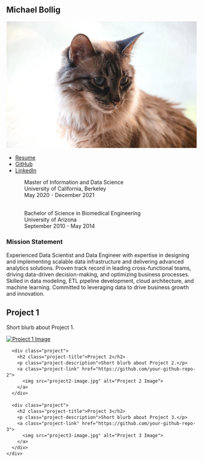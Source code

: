 <html>
<head>
  <link rel="stylesheet" type="text/css" href="styles.css">
  <link rel="stylesheet" href="https://cdnjs.cloudflare.com/ajax/libs/font-awesome/6.0.0-beta3/css/all.min.css">
</head>
<body>
  <div class="container">
    <div class="sidebar">
      <h2 class="name">Michael Bollig</h2>
      <img src="profile-image.jpg" alt="Profile Image">
      <ul>
        <li><a href="resume.pdf"><i class="fas fa-download"></i> Resume</a></li>
        <li><a href="https://github.com/your-github-profile"><i class="fab fa-github"></i> GitHub</a></li>
        <li><a href="https://www.linkedin.com/in/michael-bollig-b5aa7185/"><i class="fab fa-linkedin"></i> LinkedIn</a></li>
      </ul>
      <div class="education">
        <ul>
          <ul>
            <span class="degree">Master of Information and Data Science</span><br>
            <span class="university">University of California, Berkeley</span><br>
            <span class="duration">May 2020 - December 2021</span>
          </ul><br>
          <ul>
            <span class="degree">Bachelor of Science in Biomedical Engineering</span><br>
            <span class="university">University of Arizona</span><br>
            <span class="duration">September 2010 - May 2014</span>
          </ul>
        </ul>
      </div>
    </div>
    <div class="content">
      <div class="mission">
        <h3 class="section-title">Mission Statement</h3>
        <p class="statement">
          Experienced Data Scientist and Data Engineer with expertise in designing and implementing scalable data infrastructure and delivering advanced analytics solutions. Proven track record in leading cross-functional teams, driving data-driven decision-making, and optimizing business processes. Skilled in data modeling, ETL pipeline development, cloud architecture, and machine learning. Committed to leveraging data to drive business growth and innovation.
        </p>
      </div>
      <div class="project">
        <h2 class="project-title">Project 1</h2>
        <p class="project-description">Short blurb about Project 1.</p>
        <a class="project-link" href="https://github.com/your-github-repo-1">
          <img src="project1-image.jpg" alt="Project 1 Image">
        </a>
      </div>

      <div class="project">
        <h2 class="project-title">Project 2</h2>
        <p class="project-description">Short blurb about Project 2.</p>
        <a class="project-link" href="https://github.com/your-github-repo-2">
          <img src="project2-image.jpg" alt="Project 2 Image">
        </a>
      </div>

      <div class="project">
        <h2 class="project-title">Project 3</h2>
        <p class="project-description">Short blurb about Project 3.</p>
        <a class="project-link" href="https://github.com/your-github-repo-3">
          <img src="project3-image.jpg" alt="Project 3 Image">
        </a>
      </div>
    </div>
  </div>
</body>
</html>
